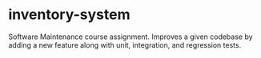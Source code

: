 # inventory-system
Software Maintenance course assignment. Improves a given codebase by adding a new feature along with unit, integration, and regression tests.
